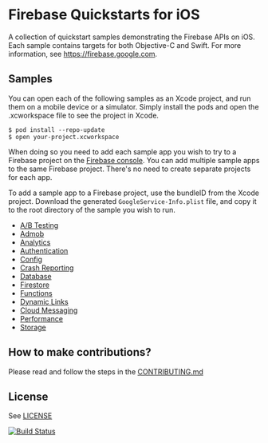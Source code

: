 # Firebase Quickstarts for iOS

A collection of quickstart samples demonstrating the Firebase APIs on iOS. Each sample contains targets
for both Objective-C and Swift. For more information, see https://firebase.google.com.

## Samples

You can open each of the following samples as an Xcode project, and run
them on a mobile device or a simulator. Simply install the pods and open
the .xcworkspace file to see the project in Xcode.
```
$ pod install --repo-update
$ open your-project.xcworkspace
```
When doing so you need to add each sample app you wish to try to a Firebase
project on the [Firebase console](https://console.firebase.google.com).
You can add multiple sample apps to the same Firebase project.
There's no need to create separate projects for each app.

To add a sample app to a Firebase project, use the bundleID from the Xcode project.
Download the generated `GoogleService-Info.plist` file, and copy it to the root
directory of the sample you wish to run.

- [A/B Testing](abtesting/README.md)
- [Admob](admob/README.md)
- [Analytics](analytics/README.md)
- [Authentication](authentication/README.md)
- [Config](config/README.md)
- [Crash Reporting](crashreporting/README.md)
- [Database](database/README.md)
- [Firestore](firestore/README.md)
- [Functions](functions/README.md)
- [Dynamic Links](dynamiclinks/README.md)
- [Cloud Messaging](messaging/README.md)
- [Performance](performance/README.md)
- [Storage](storage/README.md)

## How to make contributions?
Please read and follow the steps in the [CONTRIBUTING.md](CONTRIBUTING.md)

## License
See [LICENSE](LICENSE)

[![Build Status](https://travis-ci.org/firebase/quickstart-ios.svg?branch=master)](https://travis-ci.org/firebase/quickstart-ios)
